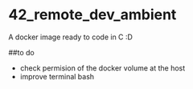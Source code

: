 # 42_remote_dev_ambient
A docker image ready to code in C :D

##to do
* check permision of the docker volume at the host
* improve terminal bash
